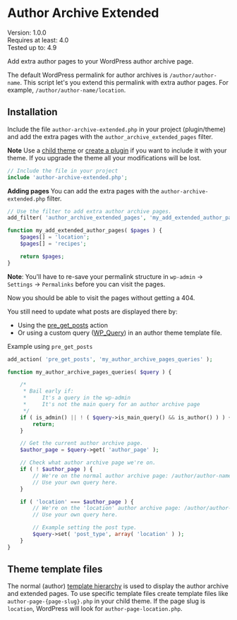 # Author Archive Extended

Version:           1.0.0  
Requires at least: 4.0  
Tested up to:      4.9  

Add extra author pages to your WordPress author archive page.

The default WordPress permalink for author archives is `/author/author-name`. This script let's you extend this permalink with extra author pages. For example, `/author/author-name/location`.

## Installation
Include the file `author-archive-extended.php` in your project (plugin/theme) and add the extra pages with the `author_archive_extended_pages` filter.

**Note** Use a [child theme](https://developer.wordpress.org/themes/advanced-topics/child-themes/) or [create a plugin](https://wordpress.org/plugins/pluginception/) if you want to include it with your theme. If you upgrade the theme all your modifications will be lost.

```php
// Include the file in your project
include 'author-archive-extended.php';
```

**Adding pages**
You can add the extra pages with the `author-archive-extended.php` filter.

```php
// Use the filter to add extra author archive pages. 
add_filter( 'author_archive_extended_pages', 'my_add_extended_author_pages');

function my_add_extended_author_pages( $pages ) {
	$pages[] = 'location';
	$pages[] = 'recipes';

	return $pages;
}
```

**Note**: You'll have to re-save your permalink structure in `wp-admin` -> `Settings` -> `Permalinks` before you can visit the pages.

Now you should be able to visit the pages without getting a 404.

You still need to update what posts are displayed there by:
* Using the [pre_get_posts](https://developer.wordpress.org/reference/hooks/pre_get_posts/) action
* Or using a custom query ([WP_Query](https://developer.wordpress.org/reference/classes/wp_query/)) in an author theme template file.

Example using `pre_get_posts`

```php
add_action( 'pre_get_posts', 'my_author_archive_pages_queries' );

function my_author_archive_pages_queries( $query ) {

	/*
	 * Bail early if:
	 *     It's a query in the wp-admin
	 *     It's not the main query for an author archive page
	 */
	if ( is_admin() || ! ( $query->is_main_query() && is_author() ) ) {
		return;
	}

	// Get the current author archive page.
	$author_page = $query->get( 'author_page' );

	// Check what author archive page we're on.
	if ( ! $author_page ) {
		// We're on the normal author archive page: /author/author-name
		// Use your own query here.
	}

	if ( 'location' === $author_page ) {
		// We're on the 'location' author archive page: /author/author-name/location
		// Use your own query here.

		// Example setting the post type.
		$query->set( 'post_type', array( 'location' ) );
	}
}
```

## Theme template files
The normal (author) [template hierarchy](https://developer.wordpress.org/themes/basics/template-hierarchy/#author-display) is used to display the author archive and 
extended pages. To use specific template files create template files like
`author-page-{page-slug}.php` in your child theme. If the page slug is `location`, WordPress will look for `author-page-location.php`.
